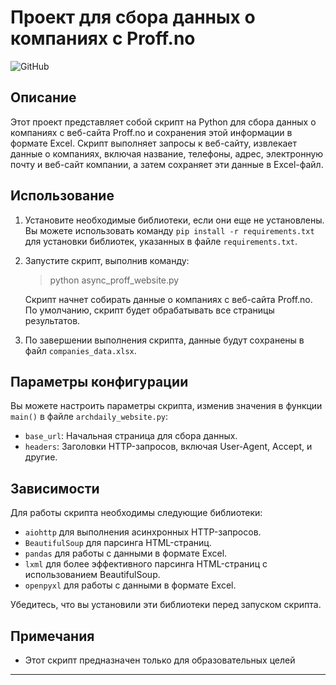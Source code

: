 # Проект для сбора данных о компаниях с Proff.no

![GitHub](https://img.shields.io/github/license/ANT050/Freelancing_obtaining_company_data_from_site_proff.no?color=green&label=MIT%20License)

## Описание

Этот проект представляет собой скрипт на Python для сбора данных о компаниях с веб-сайта Proff.no
и сохранения этой информации в формате Excel.
Скрипт выполняет запросы к веб-сайту, извлекает данные о компаниях, включая название, телефоны, адрес,
электронную почту и веб-сайт компании, а затем сохраняет эти данные в Excel-файл.

## Использование

1. Установите необходимые библиотеки, если они еще не установлены.
   Вы можете использовать команду `pip install -r requirements.txt` для установки библиотек, указанных в
   файле `requirements.txt`.

2. Запустите скрипт, выполнив команду:

   > python async_proff_website.py

   Скрипт начнет собирать данные о компаниях с веб-сайта Proff.no.
   По умолчанию, скрипт будет обрабатывать все страницы результатов.

3. По завершении выполнения скрипта, данные будут сохранены в файл `companies_data.xlsx`.

## Параметры конфигурации

Вы можете настроить параметры скрипта, изменив значения в функции `main()` в файле `archdaily_website.py`:

- `base_url`: Начальная страница для сбора данных.
- `headers`: Заголовки HTTP-запросов, включая User-Agent, Accept, и другие.

## Зависимости

Для работы скрипта необходимы следующие библиотеки:

- `aiohttp` для выполнения асинхронных HTTP-запросов.
- `BeautifulSoup` для парсинга HTML-страниц.
- `pandas` для работы с данными в формате Excel.
- `lxml` для более эффективного парсинга HTML-страниц с использованием BeautifulSoup.
- `openpyxl` для работы с данными в формате Excel.

Убедитесь, что вы установили эти библиотеки перед запуском скрипта.

## Примечания

- Этот скрипт предназначен только для образовательных целей

---

